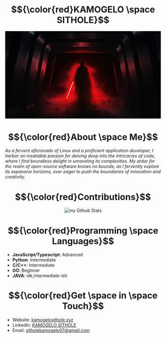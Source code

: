 # $${\color{red}KAMOGELO \space SITHOLE}$$

<p align="center" >
  <img  src="darth-vader.jpg">
</p>


# $${\color{red}About \space Me}$$


*As a fervent aficionado of Linux and a proficient application developer, I harbor an insatiable passion for delving deep into the intricacies of code, where I find boundless delight in unraveling its complexities. My ardor for the realm of open-source software knows no bounds, as I fervently explore its expansive horizons, ever eager to push the boundaries of innovation and creativity.*



# $${\color{red}Contributions}$$


<div align="center">
<img  src="https://github-readme-streak-stats.herokuapp.com/?user=K4MOGELO&theme=youtube-dark&hide_border=false" alt="my Github Stats"/>
</div>



# $${\color{red}Programming \space Languages}$$
- **JavaScript/Typescript**: Advanced
- **Python**: Intermediate
- **C/C++**: Intermediate
- **GO**: Beginner
- **JAVA**: idk,Intermediate-ish

# $${\color{red}Get \space in \space Touch}$$


- Website: [kamogelosithole.xyz](https://kamogelosithole.xyz)
- LinkedIn: [KAMOGELO SITHOLE](https://www.linkedin.com/in/kamogelosithole/)
- Email: sitholekamogelo07@gmail.com
